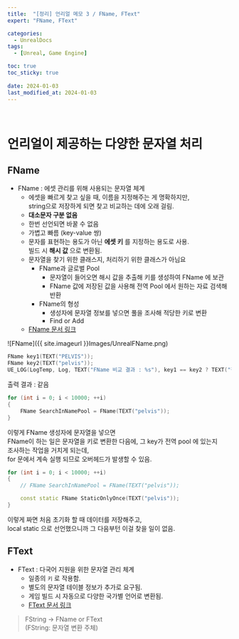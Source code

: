 ```yaml
---
title:  "[정리] 언리얼 메모 3 / FName, FText"
expert: "FName, FText"

categories:
  - UnrealDocs
tags:
  - [Unreal, Game Engine]

toc: true
toc_sticky: true
 
date: 2024-01-03
last_modified_at: 2024-01-03
---
```


<br>


# 언리얼이 제공하는 다양한 문자열 처리

## FName

- FName : 에셋 관리를 위해 사용되는 문자열 체계
  - 에셋을 빠르게 찾고 싶을 때, 이름을 지정해주는 게 명확하지만,  
  string으로 저장하게 되면 찾고 비교하는 데에 오래 걸림.
  - <b>대소문자 구분 없음</b>
  - 한번 선언되면 바꿀 수 없음
  - 가볍고 빠름 (key-value 쌍)
  - 문자를 표현하는 용도가 아닌 <b> 에셋 키</b> 를 지정하는 용도로 사용.  
  빌드 시 <b>해시 값</b> 으로 변환됨.
  - 문자열을 찾기 위한 클래스지, 처리하기 위한 클래스가 아님요
    - FName과 글로벌 Pool
      - 문자열이 들어오면 해시 값을 추출해 키를 생성하여 FName 에 보관
      - FName 값에 저장된 값을 사용해 전역 Pool 에서 원하는 자료 검색해 반환
    - FName의 형성
      - 생성자에 문자열 정보를 넣으면 풀을 조사해 적당한 키로 변환
      - Find or Add
  - [FName 문서 링크](https://docs.unrealengine.com/4.27/ko/ProgrammingAndScripting/ProgrammingWithCPP/UnrealArchitecture/StringHandling/FName/)

![FName]({{ site.imageurl }}Images/UnrealFName.png)  

```cpp
FName key1(TEXT("PELVIS"));
FName key2(TEXT("pelvis"));
UE_LOG(LogTemp, Log, TEXT("FName 비교 결과 : %s"), key1 == key2 ? TEXT("같음") : TEXT("다름"));
```
출력 결과 : 같음

```cpp
for (int i = 0; i < 10000; ++i)
{
    FName SearchInNamePool = FName(TEXT("pelvis"));
}
```

이렇게 FName 생성자에 문자열을 넣으면  
FName이 하는 일은 문자열을 키로 변환한 다음에, 그 key가 전역 pool 에 있는지  
조사하는 작업을 거치게 되는데,  
for 문에서 계속 실행 되므로 오버헤드가 발생할 수 있음.  

```cpp
for (int i = 0; i < 10000; ++i)
{
    // FName SearchInNamePool = FName(TEXT("pelvis"));

    const static FName StaticOnlyOnce(TEXT("pelvis"));
}
```

이렇게 짜면 처음 초기화 할 때 데이터를 저장해주고,  
local static 으로 선언했으니까 그 다음부턴 이걸 찾을 일이 없음.  



## FText

- FText : 다국어 지원을 위한 문자열 관리 체계
  - 일종의 `키` 로 작용함.
  - 별도의 문자열 테이블 정보가 추가로 요구됨.
  - 게임 빌드 시 자동으로 다양한 국가별 언어로 변환됨.
  - [FText 문서 링크](https://docs.unrealengine.com/4.27/ko/ProgrammingAndScripting/ProgrammingWithCPP/UnrealArchitecture/StringHandling/FText/)

> FString -> FName or FText  
> (FString: 문자열 변환 주체)

